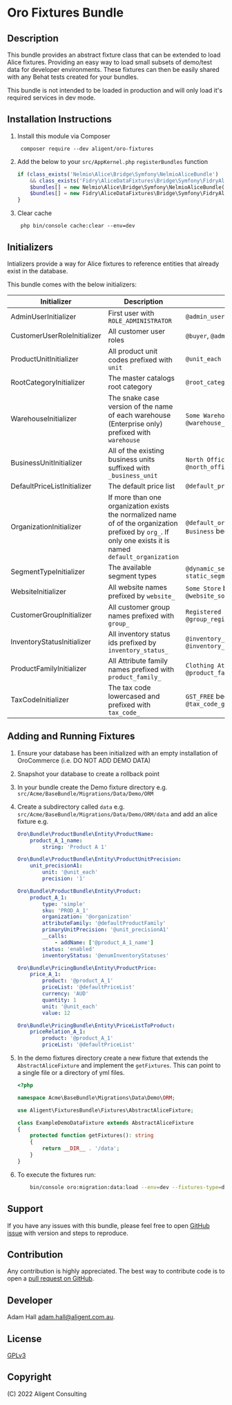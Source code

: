 Oro Fixtures Bundle
===============================================

Description
-----------
This bundle provides an abstract fixture class that can be extended to load Alice fixtures. Providing an easy way to load small subsets of demo/test data for developer environments. These fixtures can then be easily shared with any Behat tests created for your bundles. 

This bundle is not intended to be loaded in production and will only load it's required services in dev mode. 

Installation Instructions
-------------------------
1. Install this module via Composer

        composer require --dev aligent/oro-fixtures

1. Add the below to your `src/AppKernel.php` `registerBundles` function

    ```php
    if (class_exists('Nelmio\Alice\Bridge\Symfony\NelmioAliceBundle')
        && class_exists('Fidry\AliceDataFixtures\Bridge\Symfony\FidryAliceDataFixturesBundle')) {
        $bundles[] = new Nelmio\Alice\Bridge\Symfony\NelmioAliceBundle();
        $bundles[] = new Fidry\AliceDataFixtures\Bridge\Symfony\FidryAliceDataFixturesBundle();
    }
    ```

1. Clear cache
        
        php bin/console cache:clear --env=dev
        
Initializers
------------
Intializers provide a way for Alice fixtures to reference entities that already exist in the database.

This bundle comes with the below initializers:

|Initializer|Description|Example|
|---|---|---|
|AdminUserInitializer|First user with `ROLE_ADMINISTRATOR`|`@admin_user`|
|CustomerUserRoleInitializer|All customer user roles|`@buyer`, `@admin`|
|ProductUnitInitializer|All product unit codes prefixed with `unit`|`@unit_each`|
|RootCategoryInitializer|The master catalogs root category|`@root_category`|
|WarehouseInitializer|The snake case version of the name of each warehouse (Enterprise only) prefixed with `warehouse`|`Some Warehouse` becomes `@warehouse_some_warehouse`|
|BusinessUnitInitializer|All of the existing business units suffixed with `_business_unit`| `North Office` becomes `@north_office_business_unit`|
|DefaultPriceListInitializer|The default price list|`@default_price_list`|
|OrganizationInitializer|If more than one organization exists the normalized name of of the organization prefixed by `org_`. If only one exists it is named `default_organization` |`@default_organization` or `Our Business` becomes `@org_our_business`|
|SegmentTypeInitializer|The available segment types|`@dynamic_segment_type` or `static_segment_type`|
|WebsiteInitializer|All website names prefixed by `website_`|`Some Store` becomes `@website_some_store`|
|CustomerGroupInitializer|All customer group names prefixed with `group_` |`Registered Buyers` becomes `@group_registered_buyers`|
|InventoryStatusInitializer|All inventory status ids prefixed by `inventory_status_`|`@inventory_status_in_stock` or `@inventory_status_out_of_stock`|
|ProductFamilyInitializer|All Attribute family names prefixed with `product_family_`|`Clothing Attributes` becomes `@product_family_clothing_attributes`|
|TaxCodeInitializer|The tax code lowercased and prefixed with `tax_code_`|`GST_FREE` becomes `@tax_code_gst_free`|

Adding and Running Fixtures
-----------
1. Ensure your database has been initialized with an empty installation of OroCommerce (i.e. DO NOT ADD DEMO DATA)

1. Snapshot your database to create a rollback point 
1. In your bundle create the Demo fixture directory e.g. `src/Acme/BaseBundle/Migrations/Data/Demo/ORM`

1. Create a subdirectory called `data` e.g. `src/Acme/BaseBundle/Migrations/Data/Demo/ORM/data` and add an alice fixture e.g.
    ```yaml
    Oro\Bundle\ProductBundle\Entity\ProductName:
        product_A_1_name:
            string: 'Product A 1'

    Oro\Bundle\ProductBundle\Entity\ProductUnitPrecision:
        unit_precisionA1:
            unit: '@unit_each'
            precision: '1'

    Oro\Bundle\ProductBundle\Entity\Product:
        product_A_1:
            type: 'simple'
            sku: 'PROD_A_1'
            organization: '@organization'
            attributeFamily: '@defaultProductFamily'
            primaryUnitPrecision: '@unit_precisionA1'
            __calls:
                - addName: ['@product_A_1_name']
            status: 'enabled'
            inventoryStatus: '@enumInventoryStatuses'

    Oro\Bundle\PricingBundle\Entity\ProductPrice:
        price_A_1:
            product: '@product_A_1'
            priceList: '@defaultPriceList'
            currency: 'AUD'
            quantity: 1
            unit: '@unit_each'
            value: 12

    Oro\Bundle\PricingBundle\Entity\PriceListToProduct:
        priceRelation_A_1:
            product: '@product_A_1'
            priceList: '@defaultPriceList'
    ```
1. In the demo fixtures directory create a new fixture that extends the `AbstractAliceFixture` and implement the `getFixtures`. This can point to a single file or a directory of yml files.
    ```php
    <?php

    namespace Acme\BaseBundle\Migrations\Data\Demo\ORM;

    use Aligent\FixturesBundle\Fixtures\AbstractAliceFixture;

    class ExampleDemoDataFixture extends AbstractAliceFixture
    {
        protected function getFixtures(): string
        {
            return __DIR__ . '/data';
        }
    }

    ```
1. To execute the fixtures run:
    ```bash
        bin/console oro:migration:data:load --env=dev --fixtures-type=demo --bundles=AcmeBaseBundle --bundles=AcmeAnotherBundle
    ```


Support
-------
If you have any issues with this bundle, please feel free to open [GitHub issue](https://github.com/aligent/oro-fixtures/issues) with version and steps to reproduce.

Contribution
------------
Any contribution is highly appreciated. The best way to contribute code is to open a [pull request on GitHub](https://help.github.com/articles/using-pull-requests).

Developer
---------
Adam Hall <adam.hall@aligent.com.au>.

License
-------
[GPLv3](https://opensource.org/licenses/GPL-3.0)

Copyright
---------
(C) 2022 Aligent Consulting
